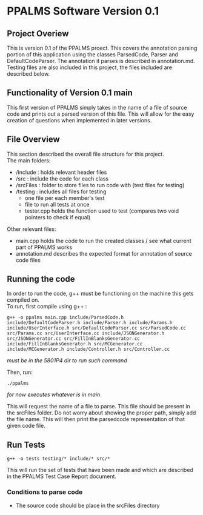 # PPALMS Software Version 0.1

## Project Overiew

This is version 0.1 of the PPALMS proect. This covers the annotation parsing portion of this application using the classes ParsedCode, Parser and DefaultCodeParser. The annotation it parses is described in annotation.md. Testing files are also included in this project, the files included are described below.

## Functionality of Version 0.1 main

This first version of PPALMS simply takes in the name of a file of source code and prints out a parsed version of this file. This will allow for the easy creation of questions when implemented in later versions.

## File Overview

This section described the overall file structure for this project.  
The main folders:

- /include : holds relevant header files
- /src : include the code for each class
- /srcFiles : folder to store files to run code with (test files for testing)
- /testing : includes all files for testing
  - one file per each member's test
  - file to run all tests at once
  - tester.cpp holds the function used to test (compares two void pointers to check if equal)

Other relevant files:

- main.cpp holds the code to run the created classes / see what current part of PPALMS works
- annotation.md describes the expected format for annotation of source code files

## Running the code

In order to run the code, g++ must be functioning on the machine this gets compiled on.  
To run, first compile using g++ :

```
g++ -o ppalms main.cpp include/ParsedCode.h include/DefaultCodeParser.h include/Parser.h include/Params.h include/UserInterface.h src/DefaultCodeParser.cc src/ParsedCode.cc src/Params.cc src/UserInterface.cc include/JSONGenerator.h src/JSONGenerator.cc src/FillInBlanksGenerator.cc include/FillInBlanksGenerator.h src/MCGenerator.cc include/MCGenerator.h include/Controller.h src/Controller.cc
```

_must be in the 5801P4 dir to run such command_

Then, run:

```
./ppalms
```

_for now executes whatever is in main_

This will request the name of a file to parse. This file should be present in the srcFiles folder. Do not worry about showing the proper path, simply add the file name. This will then print the parsedcode representation of that given code file.

## Run Tests

```
g++ -o tests testing/* include/* src/*
```

This will run the set of tests that have been made and which are described in the PPALMS Test Case Report document.

### Conditions to parse code

- The source code should be place in the srcFiles directory
